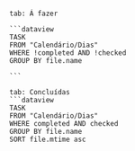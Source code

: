 
````tabs

tab: Á fazer

```dataview
TASK
FROM "Calendário/Dias"
WHERE !completed AND !checked
GROUP BY file.name 

```

tab: Concluídas
```dataview
TASK
FROM "Calendário/Dias"
WHERE completed AND checked
GROUP BY file.name
SORT file.mtime asc
````
